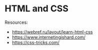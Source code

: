 # HTML and CSS

Resources:
- https://webref.ru/layout/learn-html-css
- https://www.internetingishard.com/
- https://css-tricks.com/

